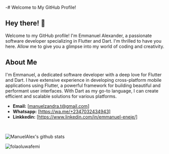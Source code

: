 -# Welcome to My GitHub Profile!

## Hey there! 👋

Welcome to my GitHub profile! I'm Emmanuel Alexander, a passionate software developer specializing in Flutter and Dart. I'm thrilled to have you here. Allow me to give you a glimpse into my world of coding and creativity.

## About Me

I'm Emmanuel, a dedicated software developer with a deep love for Flutter and Dart. I have extensive experience in developing cross-platform mobile applications using Flutter, a powerful framework for building beautiful and performant user interfaces. With Dart as my go-to language, I can create efficient and scalable solutions for various platforms.

- **Email:** [manuelzandra.t@gmail.com]
- **Whatsapp:** [https://wa.me/+2347032434943]
- **Linkkedin:** [https://www.linkedin.com/in/emmanuel-eneje/]
   
  
    



<br clear="left"/>

![ManuelAlex's github stats](https://github-readme-stats.vercel.app/api?username=ManuelAlex&show_icons=true&theme=gruvbox)


<p><img align="left" src="https://github-readme-streak-stats.herokuapp.com/?user=ManuelAlex&theme=gruvbox" alt="folaoluwafemi" /></p>

<p align="left"> <a href="https://github.com/ryo-ma/github-profile-trophy"><img src="https://github-profile-trophy.vercel.app/?username=ManuelAlex&theme=gruvbox" alt = "" /></a> </p>





